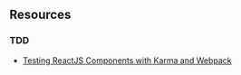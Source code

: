 ## Resources

### TDD
- [Testing ReactJS Components with Karma and Webpack](https://www.codementor.io/reactjs/tutorial/test-reactjs-components-karma-webpack)